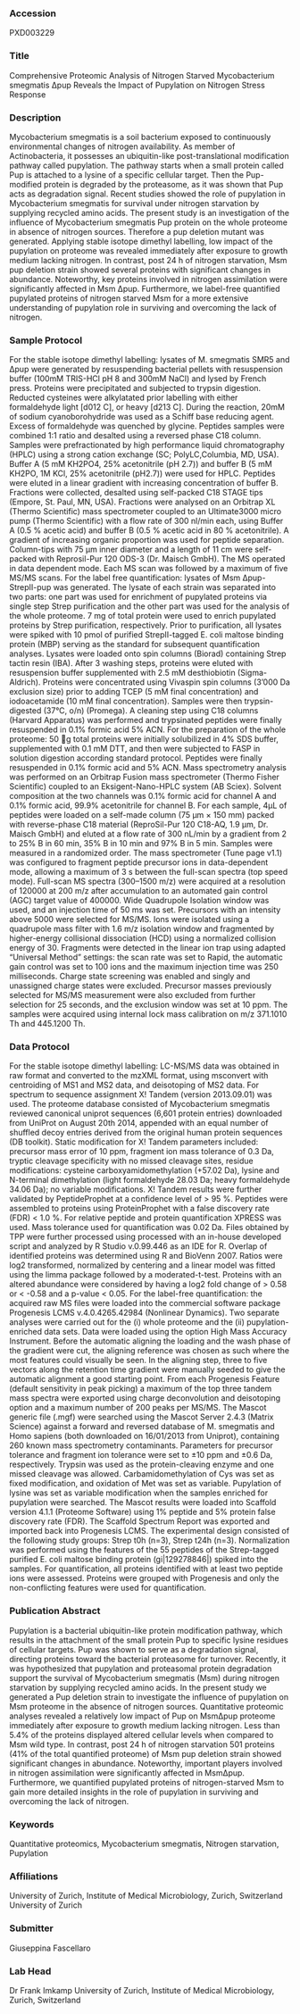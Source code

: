 ### Accession
PXD003229

### Title
Comprehensive Proteomic Analysis of Nitrogen Starved Mycobacterium smegmatis Δpup Reveals the Impact of Pupylation on Nitrogen Stress Response

### Description
Mycobacterium smegmatis is a soil bacterium exposed to continuously environmental changes of nitrogen availability. As member of Actinobacteria, it possesses an ubiquitin-like post-translational modification pathway called pupylation. The pathway starts when a small protein called Pup is attached to a lysine of a specific cellular target. Then the Pup-modified protein is degraded by the proteasome, as it was shown that Pup acts as degradation signal. Recent studies showed the role of pupylation in Mycobacterium smegmatis for survival under nitrogen starvation by supplying recycled amino acids. The present study is an investigation of the influence of Mycobacterium smegmatis Pup protein on the whole proteome in absence of nitrogen sources. Therefore a pup deletion mutant was generated. Applying stable isotope dimethyl labelling, low impact of the pupylation on proteome was revealed immediately after exposure to growth medium lacking nitrogen. In contrast, post 24 h of nitrogen starvation, Msm pup deletion strain showed several proteins with significant changes in abundance. Noteworthy, key proteins involved in nitrogen assimilation were significantly affected in Msm Δpup. Furthermore, we label-free quantified pupylated proteins of nitrogen starved Msm for a more extensive understanding of pupylation role in surviving and overcoming the lack of nitrogen.

### Sample Protocol
For the stable isotope dimethyl labelling: lysates of M. smegmatis SMR5 and Δpup were generated by resuspending bacterial pellets with resuspension buffer (100mM TRIS-HCl pH 8 and 300mM NaCl) and lysed by French press. Proteins were precipitated and subjected to trypsin digestion. Reducted cysteines were alkylatated prior labelling with either formaldehyde light [d012 C], or heavy [d213 C]. During the reaction, 20mM of sodium cyanoborohydride was used as a Schiff base reducing agent. Excess of formaldehyde was quenched by glycine. Peptides samples were combined 1:1 ratio and desalted using a reversed phase C18 column. Samples were prefractionated by high performance liquid chromatography (HPLC) using a strong cation exchange (SC; PolyLC,Columbia, MD, USA). Buffer A (5 mM KH2PO4, 25% acetonitrile (pH 2.7)) and buffer B (5 mM KH2PO, 1M KCl, 25% acetonitrile (pH2.7)) were used for HPLC. Peptides were eluted in a linear gradient with increasing concentration of buffer B. Fractions were collected, desalted using self-packed C18 STAGE tips (Empore, St. Paul, MN, USA). Fractions were analysed on an Orbitrap XL (Thermo Scientific) mass spectrometer coupled to an Ultimate3000 micro pump (Thermo Scientific) with a flow rate of 300 nl/min each, using Buffer A (0.5 % acetic acid) and buffer B (0.5 % acetic acid in 80 % acetonitrile). A gradient of increasing organic proportion was used for peptide separation. Column-tips with 75 µm inner diameter and a length of 11 cm were self-packed with Reprosil-Pur 120 ODS-3 (Dr. Maisch GmbH). The MS operated in data dependent mode. Each MS scan was followed by a maximum of five MS/MS scans. For the label free quantification: lysates of Msm Δpup-StrepII-pup was generated. The lysate of each strain was separated into two parts: one part was used for enrichment of pupylated proteins via single step Strep purification and the other part was used for the analysis of the whole proteome. 7 mg of total protein were used to enrich pupylated proteins by Strep purification, respectively. Prior to purification, all lysates were spiked with 10 pmol of purified StrepII-tagged E. coli maltose binding protein (MBP) serving as the standard for subsequent quantification analyses. Lysates were loaded onto spin columns (Biorad) containing Strep tactin resin (IBA). After 3 washing steps, proteins were eluted with resuspension buffer supplemented with 2.5 mM desthiobiotin (Sigma-Aldrich). Proteins were concentrated using Vivaspin spin columns (3’000 Da exclusion size) prior to adding TCEP (5 mM final concentration) and iodoacetamide (10 mM final concentration). Samples were then trypsin-digested (37°C, o/n) (Promega). A cleaning step using C18 columns (Harvard Apparatus) was performed and trypsinated peptides were finally resuspended in 0.1% formic acid 5% ACN. For the preparation of the whole proteome: 50 g total proteins were initially solubilized in 4% SDS buffer, supplemented with 0.1 mM DTT, and then were subjected to FASP in solution digestion according standard protocol. Peptides were finally resuspended in 0.1% formic acid and 5% ACN. Mass spectrometry analysis was performed on an Orbitrap Fusion mass spectrometer (Thermo Fisher Scientific) coupled to an Eksigent-Nano-HPLC system (AB Sciex). Solvent composition at the two channels was 0.1% formic acid for channel A and 0.1% formic acid, 99.9% acetonitrile for channel B. For each sample, 4μL of peptides were loaded on a self-made column (75 μm × 150 mm) packed with reverse-phase C18 material (ReproSil-Pur 120 C18-AQ, 1.9 μm, Dr. Maisch GmbH) and eluted at a flow rate of 300 nL/min by a gradient from 2 to 25% B in 60 min, 35% B in 10 min and 97% B in 5 min. Samples were measured in a randomized order. The mass spectrometer (Tune page v1.1) was configured to fragment peptide precursor ions in data-dependent mode, allowing a maximum of 3 s between the full-scan spectra (top speed mode). Full-scan MS spectra (300–1500 m/z) were acquired at a resolution of 120000 at 200 m/z after accumulation to an automated gain control (AGC) target value of 400000. Wide Quadrupole Isolation window was used, and an injection time of 50 ms was set. Precursors with an intensity above 5000 were selected for MS/MS. Ions were isolated using a quadrupole mass filter with 1.6 m/z isolation window and fragmented by higher-energy collisional dissociation (HCD) using a normalized collision energy of 30. Fragments were detected in the linear ion trap using adapted “Universal Method” settings: the scan rate was set to Rapid, the automatic gain control was set to 100 ions and the maximum injection time was 250 milliseconds. Charge state screening was enabled and singly and unassigned charge states were excluded. Precursor masses previously selected for MS/MS measurement were also excluded from further selection for 25 seconds, and the exclusion window was set at 10 ppm. The samples were acquired using internal lock mass calibration on m/z 371.1010 Th and 445.1200 Th.

### Data Protocol
For the stable isotope dimethyl labelling: LC-MS/MS data was obtained in raw format and converted to the mzXML format, using msconvert with centroiding of MS1 and MS2 data, and deisotoping of MS2 data. For spectrum to sequence assignment X! Tandem (version 2013.09.01) was used. The proteome database consisted of Mycobacterium smegmatis reviewed canonical uniprot sequences (6,601 protein entries) downloaded from UniProt on August 20th 2014, appended with an equal number of shuffled decoy entries derived from the original human protein sequences (DB toolkit). Static modification for X! Tandem parameters included: precursor mass error of 10 ppm, fragment ion mass tolerance of 0.3 Da, tryptic cleavage specificity with no missed cleavage sites, residue modifications: cysteine carboxyamidomethylation (+57.02 Da), lysine and N-terminal dimethylation (light formaldehyde 28.03 Da; heavy formaldehyde 34.06 Da); no variable modifications. X! Tandem results were further validated by PeptideProphet at a confidence level of > 95 %. Peptides were assembled to proteins using ProteinProphet with a false discovery rate (FDR) < 1.0 %. For relative peptide and protein quantification XPRESS was used. Mass tolerance used for quantification was 0.02 Da. Files obtained by TPP were further processed using processed with an in-house developed script and analyzed by R Studio v.0.99.446 as an IDE for R. Overlap of identified proteins was determined using R and BioVenn 2007. Ratios were log2 transformed, normalized by centering and a linear model was fitted using the limma package followed by a moderated-t-test. Proteins with an altered abundance were considered by having a log2 fold change of > 0.58 or < -0.58 and a p-value < 0.05. For the label-free quantification: the acquired raw MS files were loaded into the commercial software package Progenesis LCMS v.4.0.4265.42984 (Nonlinear Dynamics). Two separate analyses were carried out for the (i) whole proteome and the (ii) pupylation-enriched data sets. Data were loaded using the option High Mass Accuracy Instrument. Before the automatic aligning the loading and the wash phase of the gradient were cut, the aligning reference was chosen as such where the most features could visually be seen. In the aligning step, three to five vectors along the retention time gradient were manually seeded to give the automatic alignment a good starting point. From each Progenesis Feature (default sensitivity in peak picking) a maximum of the top three tandem mass spectra were exported using charge deconvolution and deisotoping option and a maximum number of 200 peaks per MS/MS. The Mascot generic file (.mgf) were searched using the Mascot Server 2.4.3 (Matrix Science) against a forward and reversed database of M. smegmatis and Homo sapiens (both downloaded on 16/01/2013 from Uniprot), containing 260 known mass spectrometry contaminants. Parameters for precursor tolerance and fragment ion tolerance were set to ±10 ppm and ±0.6 Da, respectively. Trypsin was used as the protein-cleaving enzyme and one missed cleavage was allowed. Carbamidomethylation of Cys was set as fixed modification, and oxidation of Met was set as variable. Pupylation of lysine was set as variable modification when the samples enriched for pupylation were searched. The Mascot results were loaded into Scaffold version 4.1.1 (Proteome Software) using 1% peptide and 5% protein false discovery rate (FDR). The Scaffold Spectrum Report was exported and imported back into Progenesis LCMS. The experimental design consisted of the following study groups: Strep t0h (n=3), Strep t24h (n=3). Normalization was performed using the features of the 55 peptides of the Strep-tagged purified E. coli maltose binding protein (gi|129278846|) spiked into the samples. For quantification, all proteins identified with at least two peptide ions were assessed. Proteins were grouped with Progenesis and only the non-conflicting features were used for quantification.

### Publication Abstract
Pupylation is a bacterial ubiquitin-like protein modification pathway, which results in the attachment of the small protein Pup to specific lysine residues of cellular targets. Pup was shown to serve as a degradation signal, directing proteins toward the bacterial proteasome for turnover. Recently, it was hypothesized that pupylation and proteasomal protein degradation support the survival of Mycobacterium smegmatis (Msm) during nitrogen starvation by supplying recycled amino acids. In the present study we generated a Pup deletion strain to investigate the influence of pupylation on Msm proteome in the absence of nitrogen sources. Quantitative proteomic analyses revealed a relatively low impact of Pup on Msm&#x394;pup proteome immediately after exposure to growth medium lacking nitrogen. Less than 5.4% of the proteins displayed altered cellular levels when compared to Msm wild type. In contrast, post 24 h of nitrogen starvation 501 proteins (41% of the total quantified proteome) of Msm pup deletion strain showed significant changes in abundance. Noteworthy, important players involved in nitrogen assimilation were significantly affected in Msm&#x394;pup. Furthermore, we quantified pupylated proteins of nitrogen-starved Msm to gain more detailed insights in the role of pupylation in surviving and overcoming the lack of nitrogen.

### Keywords
Quantitative proteomics, Mycobacterium smegmatis, Nitrogen starvation, Pupylation

### Affiliations
University of Zurich, Institute of Medical Microbiology, Zurich, Switzerland
University of Zurich

### Submitter
Giuseppina Fascellaro

### Lab Head
Dr Frank Imkamp
University of Zurich, Institute of Medical Microbiology, Zurich, Switzerland


